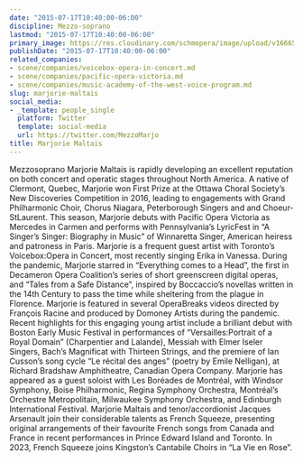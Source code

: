 ```yaml
---
date: "2015-07-17T10:40:00-06:00"
discipline: Mezzo-soprano
lastmod: "2015-07-17T10:40:00-06:00"
primary_image: https://res.cloudinary.com/schmopera/image/upload/v1666569118/media/2022/10/MarjorieMaltais_sv2svj.jpg
publishDate: "2015-07-17T10:40:00-06:00"
related_companies:
- scene/companies/voicebox-opera-in-concert.md
- scene/companies/pacific-opera-victoria.md
- scene/companies/music-academy-of-the-west-voice-program.md
slug: marjorie-maltais
social_media:
- _template: people_single
  platform: Twitter
  template: social-media
  url: https://twitter.com/MezzoMarjo
title: Marjorie Maltais
---
```

Mezzo­soprano Marjorie Maltais is rapidly developing an excellent reputation on both concert and operatic stages throughout North America. A native of Clermont, Quebec, Marjorie won First Prize at the Ottawa Choral Society’s New Discoveries Competition in 2016, leading to engagements with Grand Philharmonic Choir, Chorus Niagara, Peterborough Singers and and Choeur­St­Laurent. This season, Marjorie debuts with Pacific Opera Victoria as Mercedes in Carmen and performs with Pennsylvania’s LyricFest in “A Singer’s Singer: Biography in Music” of Winnaretta Singer, American heiress and patroness in Paris. Marjorie is a frequent guest artist with Toronto’s Voicebox:Opera in Concert, most recently singing Erika in Vanessa. During the pandemic, Marjorie starred in “Everything comes to a Head”, the first in Decameron Opera Coalition’s series of short green­screen digital operas, and “Tales from a Safe Distance”, inspired by Boccaccio’s novellas written in the 14th Century to pass the time while sheltering from the plague in Florence. Marjorie is featured in several OperaBreaks videos directed by François Racine and produced by Domoney Artists during the pandemic. Recent highlights for this engaging young artist include a brilliant debut with Boston Early Music Festival in performances of “Versailles:Portrait of a Royal Domain” (Charpentier and Lalande), Messiah with Elmer Iseler Singers, Bach’s Magnificat with Thirteen Strings, and the premiere of Ian Cusson’s song cycle “Le récital des anges” (poetry by Emile Nelligan), at Richard Bradshaw Amphitheatre, Canadian Opera Company. Marjorie has appeared as a guest soloist with Les Boréades de Montréal, with Windsor Symphony, Boise Philharmonic, Regina Symphony Orchestra, Montréal’s Orchestre Metropolitain, Milwaukee Symphony Orchestra, and Edinburgh International Festival. Marjorie Maltais and tenor/accordionist Jacques Arsenault join their considerable talents as French Squeeze, presenting original arrangements of their favourite French songs from Canada and France in recent performances in Prince Edward Island and Toronto. In 2023, French Squeeze joins Kingston’s Cantabile Choirs in “La Vie en Rose”.